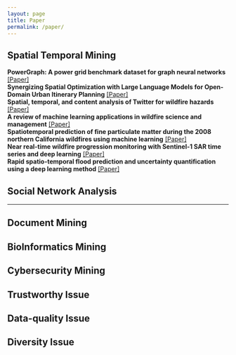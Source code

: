 ```yaml
---
layout: page
title: Paper
permalink: /paper/
---
```




## Spatial Temporal Mining

**PowerGraph: A power grid benchmark dataset for graph neural networks** [[Paper]](https://arxiv.org/abs/2402.02827)<br>
**Synergizing Spatial Optimization with Large Language Models for Open-Domain Urban Itinerary Planning** [[Paper]](https://arxiv.org/abs/2402.07204)<br>
**Spatial, temporal, and content analysis of Twitter for wildfire hazards** [[Paper]](https://link.springer.com/article/10.1007/s11069-016-2329-6)<br>
**A review of machine learning applications in wildfire science and management** [[Paper]](https://cdnsciencepub.com/doi/full/10.1139/er-2020-0019)<br>
**Spatiotemporal prediction of fine particulate matter during the 2008 northern California wildfires using machine learning** [[Paper]](https://pubs.acs.org/doi/full/10.1021/es505846r)<br>
**Near real-time wildfire progression monitoring with Sentinel-1 SAR time series and deep learning** [[Paper]](https://www.nature.com/articles/s41598-019-56967-x)<br>
**Rapid spatio-temporal flood prediction and uncertainty quantification using a deep learning method** [[Paper]](https://www.sciencedirect.com/science/article/pii/S0022169419305323?casa_token=RWtRUTdUsLAAAAAA:xk7XvP3HR8M8bb2tpdgJxALKCfdMxxHHNAt9rD3q5tF4eoqClwbvzCetl90RQLjZiSj-2XBOcCOO)<br>

## Social Network Analysis
****

## Document Mining

## BioInformatics Mining

## Cybersecurity Mining

## Trustworthy Issue

## Data-quality Issue

## Diversity Issue
